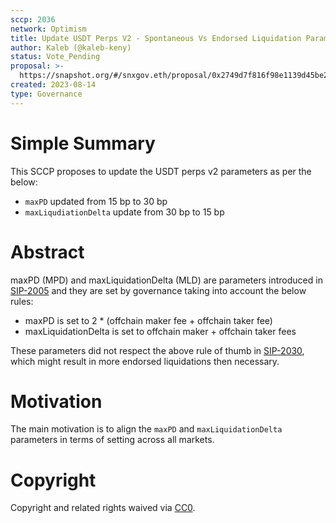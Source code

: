 ```yaml
---
sccp: 2036
network: Optimism
title: Update USDT Perps V2 - Spontaneous Vs Endorsed Liquidation Parameters
author: Kaleb (@kaleb-keny)
status: Vote_Pending
proposal: >-
  https://snapshot.org/#/snxgov.eth/proposal/0x2749d7f816f98e1139d45be2ed38d30801858b104fae05a6eddef7fc4b86d5b8
created: 2023-08-14
type: Governance
---
```


# Simple Summary

This SCCP proposes to update the USDT perps v2 parameters as per the below:
- `maxPD` updated from 15 bp to 30 bp
- `maxLiqudiationDelta` update from 30 bp to 15 bp

# Abstract

maxPD (MPD) and maxLiquidationDelta (MLD) are parameters introduced in [SIP-2005](https://sips.synthetix.io/sips/sip-2005/) and they are set by governance taking into account the below rules:
- maxPD is set to 2 * (offchain maker fee + offchain taker fee)
- maxLiquidationDelta is set to offchain maker + offchain taker fees

These parameters did not respect the above rule of thumb in [SIP-2030](https://sips.synthetix.io/sips/sip-2030/), which might result in more endorsed liquidations then necessary.

# Motivation

The main motivation is to align the `maxPD` and `maxLiquidationDelta` parameters in terms of setting across all markets.

# Copyright

Copyright and related rights waived via [CC0](https://creativecommons.org/publicdomain/zero/1.0/).


